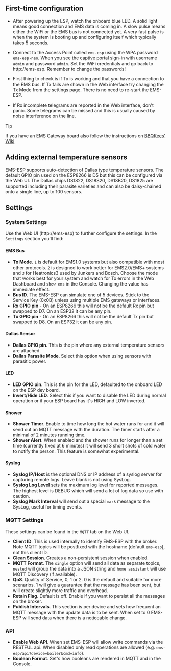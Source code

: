 
## First-time configuration

 - After powering up the ESP, watch the onboard blue LED. A solid light means good connection and EMS data is coming in. A slow pulse means either the WiFi or the EMS bus is not connected yet. A very fast pulse is when the system is booting up and configuring itself which typically takes 5 seconds.
  
 - Connect to the Access Point called `ems-esp` using the WPA password `ems-esp-neo`. When you see the captive portal sign-in with username `admin` and password `admin`. Set the WiFi credentials and go back to http://ems-esp. Remember to change the passwords!

 - First thing to check is if Tx is working and that you have a connection to the EMS bus. If Tx fails are shown in the Web interface try changing the Tx Mode from the settings page. There is no need to re-start the EMS-ESP.

 - If Rx incomplete telegrams are reported in the Web interface, don't panic. Some telegrams can be missed and this is usually caused by noise interference on the line.

> [!TIP]
> If you have an EMS Gateway board also follow the instructions on [BBQKees' Wiki](https://bbqkees-electronics.nl/wiki/)

## Adding external temperature sensors

EMS-ESP supports auto-detection of Dallas type temperature sensors. The default GPIO pin used on the ESP8266 is D5 but this can be configured via the Web UI. The Dallas chips DS1822, DS18S20, DS18B20, DS1825 are supported including their parasite varieties and can also be daisy-chained onto a single line, up to 100 sensors.

## Settings

### System Settings

Use the Web UI (http://ems-esp) to further configure the settings. In the `Settings` section you'll find:

#### EMS Bus

- **Tx Mode**. `1` is default for EMS1.0 systems but also compatible with most other protocols. `2` is designed to work better for EMS2.0/EMS+ systems and `3` for Heatronics3 used by Junkers and Bosch. Choose the mode that works best for your system and watch for Tx errors in the Web Dashboard and `show ems` in the Console. Changing the value has immediate effect.
- **Bus ID**. The EMS-ESP can simulate one of 5 devices. Stick to the Service Key (0x0B) unless using multiple EMS gateways or interfaces.
- **Rx GPIO pin** - On an ESP8266 this will not be the default Rx pin but swapped to D7. On an ESP32 it can be any pin.
- **Tx GPIO pin** - On an ESP8266 this will not be the default Tx pin but swapped to D8. On an ESP32 it can be any pin.

#### Dallas Sensor

- **Dallas GPIO pin**. This is the pin where any external temperature sensors are attached.
- **Dallas Parasite Mode**. Select this option when using sensors with parasitic power.

#### LED

- **LED GPIO pin**. This is the pin for the LED, defaulted to the onboard LED on the ESP dev board.
- **Invert/Hide LED**. Select this if you want to disable the LED during normal operation or if your ESP board has it's HIGH and LOW inverted.

#### Shower

- **Shower Timer**. Enable to time how long the hot water runs for and it will send out an MQTT message with the duration. The timer starts after a minimal of 2 minutes running time.
- **Shower Alert**. When enabled and the shower runs for longer than a set time (currently fixed at 6 minutes) it will send 3 short shots of cold water to notify the person. This feature is somewhat experimental. 

#### Syslog

- **Syslog IP/Host** is the optional DNS or IP address of a syslog server for capturing remote logs. Leave blank is not using SysLog.
- **Syslog Log Level** sets the maximum log level for reported messages. The highest level is DEBUG which will send a lot of log data so use with caution.
- **Syslog Mark Interval** will send out a special `mark` message to the SysLog, useful for timing events.

### MQTT Settings

These settings can be found in the `MQTT` tab on the Web UI.

- **Client ID**. This is used internally to identify EMS-ESP with the broker. Note MQTT topics will be postfixed with the hostname (default `ems-esp`), not this client ID.
- **Clean Session**. Creates a non-persistent session when enabled.
- **MQTT Format**. The `single` option will send all data as separate topics, `nested` will group the data into a JSON string and `home assistant` will use MQTT Discovery (if available).
- **QoS**. Quality of Service, 0, 1 or 2. 0 is the default and suitable for more scenarios. 1 will give a guarantee that the message has been sent, but will create slightly more traffic and overhead.
- **Retain Flag**. Default is off. Enable if you want to persist all the messages on the broker.
- **Publish Intervals**. This section is per device and sets how frequent an MQTT message with the update data is to be sent. When set to 0 EMS-ESP will send data when there is a noticeable change.

### API

- **Enable Web API**. When set EMS-ESP will allow write commands via the RESTFUL api. When disabled only read operations are allowed (e.g. `ems-esp/api?device=boiler&cmd=info`).
- **Boolean Format**. Set's how booleans are rendered in MQTT and in the Console.
  
